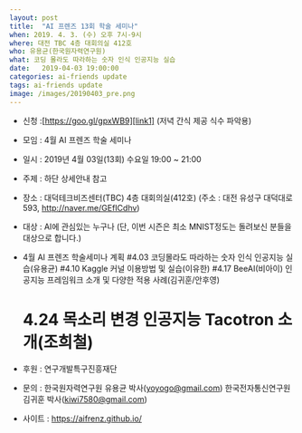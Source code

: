 ```yaml
---
layout: post
title:  "AI 프렌즈 13회 학술 세미나"
when: 2019. 4. 3. (수) 오후 7시-9시
where: 대전 TBC 4층 대회의실 412호
who: 유용균(한국원자력연구원)
what: 코딩 몰라도 따라하는 숫자 인식 인공지능 실습
date:   2019-04-03 19:00:00
categories: ai-friends update
tags: ai-friends update
image: /images/20190403_pre.png
---
```


* 신청 :[https://goo.gl/gpxWB9][link1] (저녁 간식 제공 식수 파악용)  

[link1]:https://goo.gl/gpxWB9

- 모임 : 4월 AI 프렌즈 학술 세미나
- 일시 : 2019년 4월 03일(13회) 수요일 19:00 ~ 21:00
- 주제 : 하단 상세안내 참고
- 장소 : 대덕테크비즈센터(TBC) 4층 대회의실(412호)
             (주소 : 대전 유성구 대덕대로 593, http://naver.me/GEfICdhv)
- 대상 : AI에 관심있는 누구나
             (단, 이번 시즌은 최소 MNIST정도는 돌려보신 분들을 대상으로 합니다.)
- 4월 AI 프렌즈 학술세미나 계획 
  #4.03 코딩몰라도 따라하는 숫자 인식 인공지능 실습(유용균)
  #4.10 Kaggle 커널 이용방법 및 실습(이유한)
  #4.17 BeeAI(비아이) 인공지능 프레임워크 소개 및 다양한 적용 사례(김귀훈/안후영)
  # 4.24 목소리 변경 인공지능 Tacotron 소개(조희철)

- 후원 : 연구개발특구진흥재단
- 문의 : 한국원자력연구원 유용균 박사(yoyogo@gmail.com)
             한국전자통신연구원 김귀훈 박사(kiwi7580@gmail.com)
- 사이트 : https://aifrenz.github.io/ 

